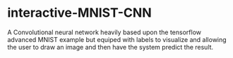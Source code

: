 # interactive-MNIST-CNN
A Convolutional neural network heavily based upon the tensorflow advanced MNIST example but equiped with labels to visualize and allowing the user to draw an image and then have the system predict the result.
